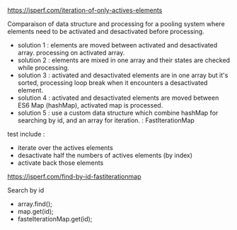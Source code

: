 https://jsperf.com/iteration-of-only-actives-elements

Comparaison of data structure and processing for a pooling system where elements need to be activated and desactivated before processing.

- solution 1 : elements are moved between activated and desactivated array.
processing on activated array.
- solution 2 : elements are mixed in one array and their states are checked while processing.
- solution 3 : activated and desactivated elements are in one array but it's sorted, processing loop break when it encounters a desactivated element.
- solution 4 : activated and desactivated elements are moved between ES6 Map (hashMap), activated map is processed.
- solution 5 : use a custom data structure which combine hashMap for searching by id, and an array for iteration. : FastIterationMap

test include : 
 - iterate over the actives elements
 - desactivate half the numbers of actives elements (by index)
 - activate back those elements




https://jsperf.com/find-by-id-fastiterationmap

Search by id
- array.find();
- map.get(id);
- fasteIterationMap.get(id);
